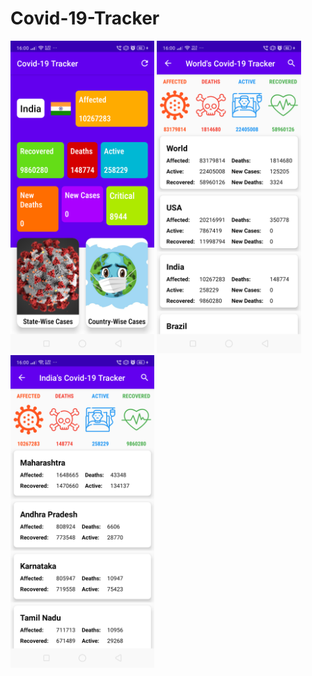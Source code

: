 # Covid-19-Tracker
<img src="https://github.com/AmitSingh12345678/Covid-19-Tracker/blob/master/Screenshots/Home_Screen.png" height="500">
<img src="https://github.com/AmitSingh12345678/Covid-19-Tracker/blob/master/Screenshots/Country_Wise_Cases.png" height="500">
<img src="https://github.com/AmitSingh12345678/Covid-19-Tracker/blob/master/Screenshots/State_Wise_Cases.png" height="500">
